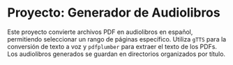# Proyecto: Generador de Audiolibros

Este proyecto convierte archivos PDF en audiolibros en español, permitiendo seleccionar un rango de páginas específico. Utiliza `gTTS` para la conversión de texto a voz y `pdfplumber` para extraer el texto de los PDFs. Los audiolibros generados se guardan en directorios organizados por título.
